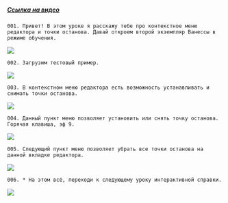 ﻿##### [Ссылка на видео](https://youtu.be/iUvOs7f-UrE)

	001. Привет! В этом уроке я расскажу тебе про контекстное меню редактора и точки останова. Давай откроем второй экземпляр Ванессы в режиме обучения.

![](https://vanessa-files.do.bit-erp.ru/Doc/1.2.040.1/MD/Глава13/images/000_КонтекстноеМенюРедактораТочкиОстанова.png)

	002. Загрузим тестовый пример.

![](https://vanessa-files.do.bit-erp.ru/Doc/1.2.040.1/MD/Глава13/images/004_КонтекстноеМенюРедактораТочкиОстанова.png)

	003. В контекстном меню редактора есть возможность устанавливать и снимать точки останова.

![](https://vanessa-files.do.bit-erp.ru/Doc/1.2.040.1/MD/Глава13/images/011_КонтекстноеМенюРедактораТочкиОстанова.png)

	004. Данный пункт меню позволяет установить или снять точку останова. Горячая клавиша, эф 9.

![](https://vanessa-files.do.bit-erp.ru/Doc/1.2.040.1/MD/Глава13/images/017_КонтекстноеМенюРедактораТочкиОстанова.png)

	005. Следующий пункт меню позволяет убрать все точки останова на данной вкладке редактора.

![](https://vanessa-files.do.bit-erp.ru/Doc/1.2.040.1/MD/Глава13/images/023_КонтекстноеМенюРедактораТочкиОстанова.png)

	006. * На этом всё, переходи к следующему уроку интерактивной справки.

![](https://vanessa-files.do.bit-erp.ru/Doc/1.2.040.1/MD/Глава13/images/026_КонтекстноеМенюРедактораТочкиОстанова.png)
